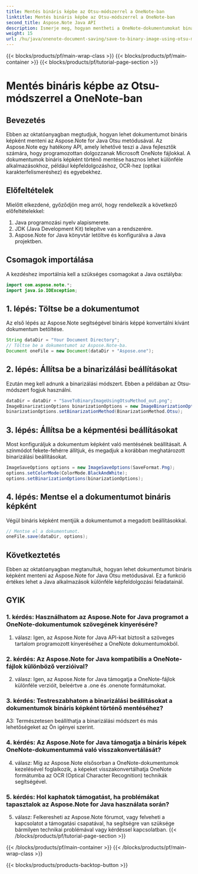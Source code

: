 ```yaml
---
title: Mentés bináris képbe az Otsu-módszerrel a OneNote-ban
linktitle: Mentés bináris képbe az Otsu-módszerrel a OneNote-ban
second_title: Aspose.Note Java API
description: Ismerje meg, hogyan mentheti a OneNote-dokumentumokat bináris képként az Otsu-módszerrel az Aspose.Note for Java segítségével. Növelje Java-alkalmazása képességeit az Aspose.Note segítségével.
weight: 15
url: /hu/java/onenote-document-saving/save-to-binary-image-using-otsu-method/
---
```


{{< blocks/products/pf/main-wrap-class >}}
{{< blocks/products/pf/main-container >}}
{{< blocks/products/pf/tutorial-page-section >}}

# Mentés bináris képbe az Otsu-módszerrel a OneNote-ban

## Bevezetés

Ebben az oktatóanyagban megtudjuk, hogyan lehet dokumentumot bináris képként menteni az Aspose.Note for Java Otsu metódusával. Az Aspose.Note egy hatékony API, amely lehetővé teszi a Java fejlesztők számára, hogy programozottan dolgozzanak Microsoft OneNote fájlokkal. A dokumentumok bináris képként történő mentése hasznos lehet különféle alkalmazásokhoz, például képfeldolgozáshoz, OCR-hez (optikai karakterfelismeréshez) és egyebekhez.

## Előfeltételek

Mielőtt elkezdené, győződjön meg arról, hogy rendelkezik a következő előfeltételekkel:
1. Java programozási nyelv alapismerete.
2. JDK (Java Development Kit) telepítve van a rendszerére.
3. Aspose.Note for Java könyvtár letöltve és konfigurálva a Java projektben.

## Csomagok importálása

A kezdéshez importálnia kell a szükséges csomagokat a Java osztályba:
```java
import com.aspose.note.*;
import java.io.IOException;
```

## 1. lépés: Töltse be a dokumentumot

Az első lépés az Aspose.Note segítségével bináris képpé konvertálni kívánt dokumentum betöltése.
```java
String dataDir = "Your Document Directory";
// Töltse be a dokumentumot az Aspose.Note-ba.
Document oneFile = new Document(dataDir + "Aspose.one");
```

## 2. lépés: Állítsa be a binarizálási beállításokat
Ezután meg kell adnunk a binarizálási módszert. Ebben a példában az Otsu-módszert fogjuk használni.
```java
dataDir = dataDir + "SaveToBinaryImageUsingOtsuMethod_out.png";
ImageBinarizationOptions binarizationOptions = new ImageBinarizationOptions();
binarizationOptions.setBinarizationMethod(BinarizationMethod.Otsu);
```

## 3. lépés: Állítsa be a képmentési beállításokat
Most konfiguráljuk a dokumentum képként való mentésének beállításait. A színmódot fekete-fehérre állítjuk, és megadjuk a korábban meghatározott binarizálási beállításokat.
```java
ImageSaveOptions options = new ImageSaveOptions(SaveFormat.Png);
options.setColorMode(ColorMode.BlackAndWhite);
options.setBinarizationOptions(binarizationOptions);
```

## 4. lépés: Mentse el a dokumentumot bináris képként
Végül bináris képként mentjük a dokumentumot a megadott beállításokkal.
```java
// Mentse el a dokumentumot.
oneFile.save(dataDir, options);
```

## Következtetés
Ebben az oktatóanyagban megtanultuk, hogyan lehet dokumentumot bináris képként menteni az Aspose.Note for Java Otsu metódusával. Ez a funkció értékes lehet a Java alkalmazások különféle képfeldolgozási feladatainál.

## GYIK

### 1. kérdés: Használhatom az Aspose.Note for Java programot a OneNote-dokumentumok szövegének kinyerésére?

1. válasz: Igen, az Aspose.Note for Java API-kat biztosít a szöveges tartalom programozott kinyeréséhez a OneNote dokumentumokból.

### 2. kérdés: Az Aspose.Note for Java kompatibilis a OneNote-fájlok különböző verzióival?

2. válasz: Igen, az Aspose.Note for Java támogatja a OneNote-fájlok különféle verzióit, beleértve a .one és .onenote formátumokat.

### 3. kérdés: Testreszabhatom a binarizálási beállításokat a dokumentumok bináris képként történő mentéséhez?

A3: Természetesen beállíthatja a binarizálási módszert és más lehetőségeket az Ön igényei szerint.

### 4. kérdés: Az Aspose.Note for Java támogatja a bináris képek OneNote-dokumentummá való visszakonvertálását?

4. válasz: Míg az Aspose.Note elsősorban a OneNote-dokumentumok kezelésével foglalkozik, a képeket visszakonvertálhatja OneNote formátumba az OCR (Optical Character Recognition) technikák segítségével.

### 5. kérdés: Hol kaphatok támogatást, ha problémákat tapasztalok az Aspose.Note for Java használata során?

5. válasz: Felkeresheti az Aspose.Note fórumot, vagy felveheti a kapcsolatot a támogatási csapatával, ha segítségre van szüksége bármilyen technikai problémával vagy kérdéssel kapcsolatban.
{{< /blocks/products/pf/tutorial-page-section >}}

{{< /blocks/products/pf/main-container >}}
{{< /blocks/products/pf/main-wrap-class >}}

{{< blocks/products/products-backtop-button >}}
